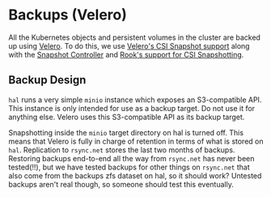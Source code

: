 # Backups (Velero)

All the Kubernetes objects and persistent volumes in the cluster are backed up using [Velero](https://velero.io). To do this, we use [Velero's CSI Snapshot support](https://velero.io/docs/main/csi/) along with the [Snapshot Controller](https://github.com/kubernetes-csi/external-snapshotter) and [Rook's support for CSI Snapshotting](https://rook.io/docs/rook/latest-release/Storage-Configuration/Ceph-CSI/ceph-csi-snapshot/).

## Backup Design

`hal` runs a very simple `minio` instance which exposes an S3-compatible API. This instance is only intended for use as a backup target. Do not use it for anything else. Velero uses this S3-compatible API as its backup target.

Snapshotting inside the `minio` target directory on hal is turned off. This means that Velero is fully in charge of retention in terms of what is stored on `hal`. Replication to `rsync.net` stores the last two months of backups. Restoring backups end-to-end all the way from `rsync.net` has never been tested(!!), but we have tested backups for other things on `rsync.net` that also come from the backups zfs dataset on hal, so it should work? Untested backups aren't real though, so someone should test this eventually.